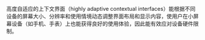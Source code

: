 高度自适应的上下文界面（highly adaptive contextual interfaces）能根据不同设备的屏幕大小、分辨率和使用情境动态调整界面布局和显示内容，使用户在小屏幕设备（如手机、手表）上也能获得良好的使用体验，因此能有效应对设备硬件限制。